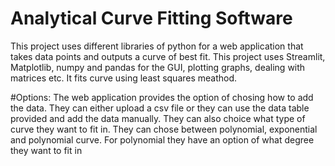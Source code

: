 # Analytical Curve Fitting Software
This project uses different libraries of python for a web application that takes data points and outputs a curve of best fit. This project uses Streamlit, Matplotlib, numpy and pandas for the GUI, plotting graphs, dealing with matrices etc. It fits curve using least squares meathod. 

#Options: 
The web application provides the option of chosing how to add the data. They can either upload a csv file or they can use the data table provided and add the data manually. They can also choice what type of curve they want to fit in. They can chose between polynomial, exponential and polynomial curve. For polynomial they have an option of what degree they want to fit in 


